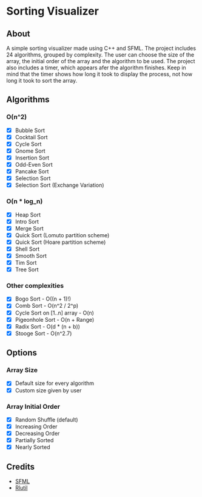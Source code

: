 # Sorting Visualizer

## About
A simple sorting visualizer made using C++ and SFML. The project includes 24 algorithms, grouped by complexity. The user can choose the size of the array, the initial order of the array and the algorithm to be used. The project also includes a timer, which appears afer the algorithm finishes. Keep in mind that the timer shows how long it took to display the process, not how long it took to sort the array.

## Algorithms
### O(n^2)
- [x] Bubble Sort
- [x] Cocktail Sort
- [x] Cycle Sort
- [x] Gnome Sort
- [x] Insertion Sort
- [x] Odd-Even Sort
- [x] Pancake Sort
- [x] Selection Sort
- [x] Selection Sort (Exchange Variation)
### O(n * log_n)
- [x] Heap Sort
- [x] Intro Sort
- [x] Merge Sort
- [x] Quick Sort (Lomuto partition scheme)
- [x] Quick Sort (Hoare partition scheme)
- [x] Shell Sort
- [x] Smooth Sort
- [x] Tim Sort
- [x] Tree Sort
### Other complexities
- [x] Bogo Sort - O((n + 1)!)
- [x] Comb Sort - O(n^2 / 2^p)
- [x] Cycle Sort on [1..n] array - O(n)
- [x] Pigeonhole Sort - O(n + Range)
- [x] Radix Sort - O(d * (n + b))
- [x] Stooge Sort - O(n^2.7)

## Options
### Array Size
- [x] Default size for every algorithm
- [x] Custom size given by user
### Array Initial Order
- [x] Random Shuffle (default)
- [x] Increasing Order
- [x] Decreasing Order
- [x] Partially Sorted
- [x] Nearly Sorted

## Credits
- [SFML](https://www.sfml-dev.org/)
- [Rlutil](https://github.com/tapio/rlutil)